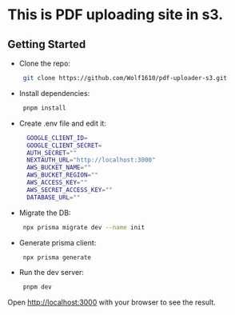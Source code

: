 # This is PDF uploading site in s3.

## Getting Started
- Clone the repo:
  ```bash
   git clone https://github.com/Wolf1610/pdf-uploader-s3.git
  ```
- Install dependencies:
  ```bash
   pnpm install
  ```
- Create .env file and edit it:
  ```bash
    GOOGLE_CLIENT_ID=
    GOOGLE_CLIENT_SECRET=
    AUTH_SECRET="" 
    NEXTAUTH_URL="http://localhost:3000"
    AWS_BUCKET_NAME=""
    AWS_BUCKET_REGION=""
    AWS_ACCESS_KEY=""
    AWS_SECRET_ACCESS_KEY="" 
    DATABASE_URL=""
  ```
- Migrate the DB:
  ```bash
   npx prisma migrate dev --name init
  ```
- Generate prisma client:
  ```bash
   npx prisma generate
  ```
- Run the dev server:
  ```bash
   pnpm dev
  ```

Open [http://localhost:3000](http://localhost:3000) with your browser to see the result.
